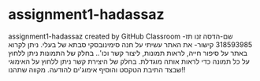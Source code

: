 # assignment1-hadassaz
assignment1-hadassaz created by GitHub Classroom
שם-הדסה זנו
תז- 318593985
קישור- 
את האתר עשיתי על חנה סימינובסקי סבתא של בעלי. 
ניתן לקרוא באתר על סיפור חייה, לראות תמונות, ליצור קשר וכו'..
בחלק של התמונות ניתן ללחוץ על כל תמונה כדי לראות אותה מוגדלת.
בחלק של היצירת קשר ניתן ללחוץ על האימוגי שבצד התיבת הטקסט והוסיף אימוג'ים להודעה.
מקווה שתהנו!!
